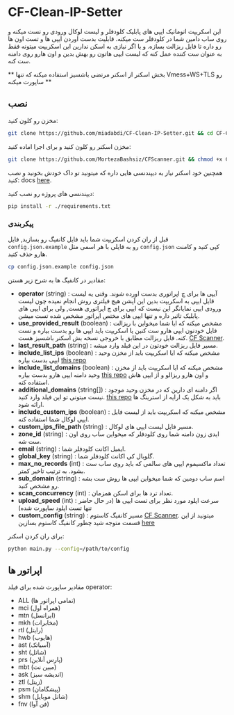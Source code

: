 # CF-Clean-IP-Setter

این اسکریپت اتوماتیک ایپی های پابلیک کلودفلر و لیست لوکال ورودی رو تست میکنه و روی ساب دامین شما در کلودفلر ست میکنه.
قابلیت بدست اوردن ایپی ها و تست اون ها رو داره تا فایل ریزالت بسازه. و یا اگر نیازی به اسکن ندارین این اسکریپت میتونه فقط به عنوان ست کننده عمل کنه که لیست ایپی هاتون رو بهش بدین و اون هارو روی دامنه ست کنه.

** بخش اسکنر از اسکنر مرتضی باشسیز استفاده میکنه که تنها Vmess+WS+TLS رو ساپورت میکنه **

## نصب

مخزن رو کلون کنید:

```bash
git clone https://github.com/miadabdi/CF-Clean-IP-Setter.git && cd CF-Clean-IP-Setter
```

مخزن اسکنر رو کلون کنید و برای اجرا اماده کنید:

```bash
git clone https://github.com/MortezaBashsiz/CFScanner.git && chmod +x CFScanner/bin/*
```

همچنین خود اسکنر نیاز به دیپندنسی هایی داره که میتونید تو داک خودش بخونید و نصب کنید: docs [here](https://github.com/MortezaBashsiz/CFScanner/tree/main/bash#requirements).

دیپندنسی های پروژه رو نصب کنید:

```bash
pip install -r ./requirements.txt
```

### پیکربندی

قبل از ران کردن اسکریپت شما باید فایل کانفیگ رو بسازید, فایل `config.json.example` رو به فایلی با هر اسمی مثل `config.json` کپی کنید و کامنت هارو حذف کتید.

```bash
cp config.json.example config.json
```

مقادیر در کانفیگ ها به شرح زیر هستن:

- **operator** (string) : آیپی ها برای چ اپراتوری بدست اورده شوند. وقتی یه لیست قایل ایپی به اسکریپت بدین این آپشن هیچ فیلتری روش انجام نمیده چون لیست ورودی ایپی نمایانگر این نیست که ایپی برای چ اپراتوری هست, ولی برای ایپی های پابلیک تاثیر داره و تنها ایپی های مختص اپراتور مشخص شده تست میشن.
- **use_provided_result** (boolean) : مشخص میکنه که ایا شما میخواین با ریزالت فایل خودتون ایپی هارو ست کنین یا اسکریپت باید ایپی ها رو بدست بیاره و تست کنه. فایل ریزالت مطابق با خروجی نسخه بش اسکنر باشسیز هست. [CF Scanner](https://github.com/MortezaBashsiz/CFScanner).
- **last_result_path** (string) : مسیر فایل ریزالت خودتون در این فیلد وارد میشه.
- **include_list_ips** (boolean) : مشخص میکنه که ایا اسکریپت باید از مخزن وحید ایپی بدست بیاره [this repo](https://raw.githubusercontent.com/vfarid/cf-clean-ips/main/list.json)
- **include_list_domains** (boolean) : مشخص میکنه که ایا اسکریپت باید از مخزن وحید دامنه ایپی هارو بدست بیاره [this repo](https://raw.githubusercontent.com/vfarid/cf-clean-ips/main/providers.json) و اون هارو ریزالو و از ایپی هاش استفاده کنه.
- **additional_domains** (string[]) : اگر دامنه ای دارین که در مخزن وحید موجود نیست میتونی تو این فیلد وارد کنید. [this repo](https://raw.githubusercontent.com/vfarid/cf-clean-ips/main/providers.json) باید به شکل یک ارایه از استرینگ ها ارائه شود.
- **include_custom_ips** (boolean) : مشخص میکنه که اسکریپت باید از لیست فایل ایپی لوکال شما استفاده کنه.
- **custom_ips_file_path** (string) : مسیر فایل لیست ایپی های لوکال.
- **zone_id** (string) : ایدی زون دامنه شما روی کلودفلر که میخواین ساب روی اون ست شه.
- **email** (string) : ایمیل اکانت کلودفلر شما.
- **global_key** (string) : گلوبال کی اکانت کلودفلر شما.
- **max_no_records** (int) : تعداد ماکسیموم ایپی های سالمی که باید روی ساب ست بشود. به ترتیب تاخیر کمتر.
- **sub_domain** (string) : اسم ساب دومین که شما میخواین ایپی ها روش ست بشه رو مشخص کنید.
- **scan_concurrency** (int) : تعداد ترد ها برای اسکن همزمان.
- **upload_speed** (int) : سرعت اپلود مورد نظر برای تست ایپی ها (در حال حاضر تنها تست اپلود ساپورت شده)
- **custom_config** (string) : مسیر کانفیگ کاستوم [CF Scanner](https://github.com/MortezaBashsiz/CFScanner). میتونید از این قسمت متوجه شید چطور کانفیگ کاستوم بسازین [here](https://github.com/MortezaBashsiz/CFScanner/tree/main/bash)

برای ران کردن اسکنر:

```bash
python main.py --config=/path/to/config
```

## اپراتور ها

مقادیر ساپورت شده برای فیلد operator:

- ALL (تمامی اپراتور ها)
- mci (همراه اول)
- mtn (ایرانسل)
- mkh (مخابرات)
- rtl (رایتل)
- hwb (هایوب)
- ast (آسیاتک)
- sht (شاتل)
- prs (پارس آنلاین)
- mbt (مبین نت)
- ask (اندیشه سبز)
- ztl (زیتل)
- psm (پیشگامان)
- shm (شاتل موبایل)
- fnv (فن آوا)
